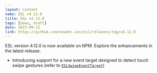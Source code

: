 ```yaml
---
layout: content
name: ESL v4.12.0
title: ESL v4.12.0
tags: [news, draft]
date: 2023-09-22
link: https://github.com/exadel-inc/esl/releases/tag/v4.12.0
---
```


ESL version 4.12.0 is now available on NPM. Explore the enhancements in the latest release:

- Introducing support for a new event target designed to detect touch swipe gestures (refer to [`ESLSwipeEventTarget`](/core/esl-event-listener/#-esleventutilswipe))
